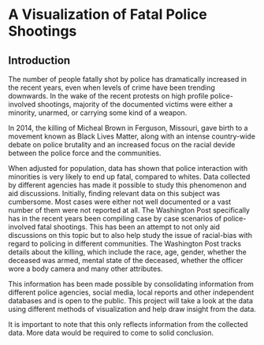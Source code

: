 # A Visualization of Fatal Police Shootings

## Introduction

The number of people fatally shot by police has dramatically increased in the recent years, even when levels of crime have been trending downwards. In the wake of the recent protests on high profile police-involved shootings, majority of the documented victims were either a minority, unarmed, or carrying some kind of a weapon.

In 2014, the killing of Micheal Brown in Ferguson, Missouri, gave birth to a movement known as Black Lives Matter, along with an intense country-wide debate on police brutality and an increased focus on the racial devide between the police force and the communities.

When adjusted for population, data has shown that police interaction with minorities is very likely to end up fatal, compared to whites. Data collected by different agencies has made it possible to study this phenomenon and aid discussions. Initially, finding relevant data on this subject was cumbersome. Most cases were either not well documented or a vast number of them were not reported at all. The Washington Post specifically has in the recent years been compiling case by case scenarios of police-involved fatal shootings. This has been an attempt to not only aid discussions on this topic but to also help study the issue of racial-bias with regard to policing in different communities. The Washington Post tracks details about the killing, which include the race, age, gender, whether the deceased was armed, mental state of the deceased, whether the officer wore a body camera and many other attributes.

This information has been made possible by consolidating information from different police agencies, social media, local reports and other independent databases and is open to the public. This project will take a look at the data using different methods of visualization and help draw insight from the data.

It is important to note that this only reflects information from the collected data. More data would be required to come to solid conclusion.